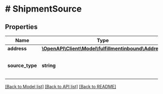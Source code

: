 # # ShipmentSource

## Properties

Name | Type | Description | Notes
------------ | ------------- | ------------- | -------------
**address** | [**\OpenAPI\Client\Model\fulfillmentinbound\Address**](Address.md) |  | [optional]
**source_type** | **string** | The type of source for this shipment. Possible values: &#x60;SELLER_FACILITY&#x60;. |

[[Back to Model list]](../../README.md#models) [[Back to API list]](../../README.md#endpoints) [[Back to README]](../../README.md)
